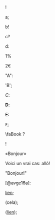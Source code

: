 !

a;

b!

c?

d:

1%

2€

"A":

'B';

*C*:

**D**:

~~E~~:

`F`;

\faBook ?

<i class="H"></i>!

«Bonjour»

Voici un vrai cas: allô!

"Bonjour!"

[@avge16a]:

[lien](https://example.com);

(cela);

([lien](https://example.com));
